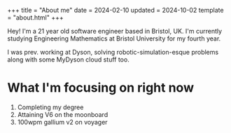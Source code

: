 +++
title = "About me"
date = 2024-02-10
updated = 2024-10-02
template = "about.html"
+++

Hey! I'm a 21 year old software engineer based in Bristol, UK. I'm currently studying Engineering Mathematics at Bristol University for my fourth year.

I was prev. working at Dyson, solving robotic-simulation-esque problems along with some MyDyson cloud stuff too.

# What I'm focusing on right now
1. Completing my degree
2. Attaining V6 on the moonboard
3. 100wpm gallium v2 on voyager